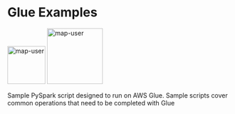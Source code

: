 # Glue Examples

<img width="85" alt="map-user" src="https://img.shields.io/badge/views-949-green"> <img width="125" alt="map-user" src="https://img.shields.io/badge/unique visits-213-green">

Sample PySpark script designed to run on AWS Glue. Sample scripts cover common operations that need to be completed with Glue
